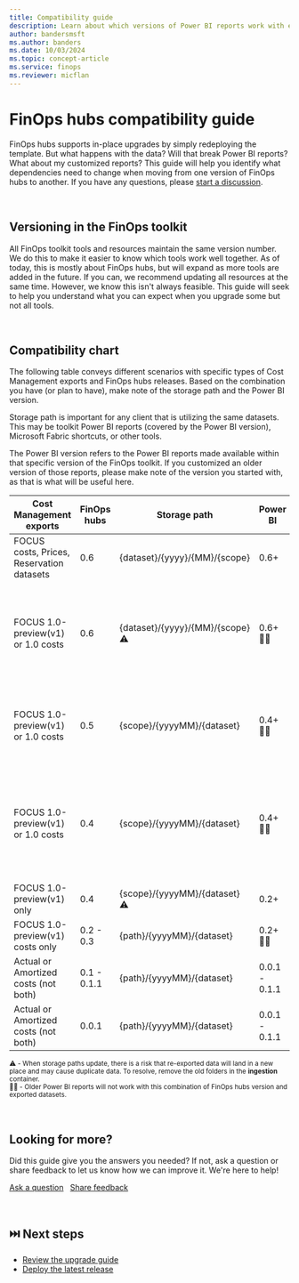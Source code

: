 ```yaml
---
title: Compatibility guide
description: Learn about which versions of Power BI reports work with each version of FinOps hubs.
author: bandersmsft
ms.author: banders
ms.date: 10/03/2024
ms.topic: concept-article
ms.service: finops
ms.reviewer: micflan
---
```


<!-- markdownlint-disable-next-line MD025 -->
# FinOps hubs compatibility guide

FinOps hubs supports in-place upgrades by simply redeploying the template. But what happens with the data? Will that break Power BI reports? What about my customized reports? This guide will help you identify what dependencies need to change when moving from one version of FinOps hubs to another. If you have any questions, please [start a discussion](https://aka.ms/ftk/discuss).

<br>

## Versioning in the FinOps toolkit

All FinOps toolkit tools and resources maintain the same version number. We do this to make it easier to know which tools work well together. As of today, this is mostly about FinOps hubs, but will expand as more tools are added in the future. If you can, we recommend updating all resources at the same time. However, we know this isn't always feasible. This guide will seek to help you understand what you can expect when you upgrade some but not all tools.

<br>

## Compatibility chart

The following table conveys different scenarios with specific types of Cost Management exports and FinOps hubs releases. Based on the combination you have (or plan to have), make note of the storage path and the Power BI version.

Storage path is important for any client that is utilizing the same datasets. This may be toolkit Power BI reports (covered by the Power BI version), Microsoft Fabric shortcuts, or other tools.

The Power BI version refers to the Power BI reports made available within that specific version of the FinOps toolkit. If you customized an older version of those reports, please make note of the version you started with, as that is what will be useful here.

| Cost Management exports                   | FinOps hubs | Storage path                    | Power BI      | Notes                                                                                                                                    |
| ----------------------------------------- | ----------- | ------------------------------- | ------------- | ---------------------------------------------------------------------------------------------------------------------------------------- |
| FOCUS costs, Prices, Reservation datasets | 0.6         | {dataset}/{yyyy}/{MM}/{scope}   | 0.6+          | Reservation recommendations pulled from hub storage                                                                                      |
| FOCUS 1.0-preview(v1) or 1.0 costs        | 0.6         | {dataset}/{yyyy}/{MM}/{scope} ⚠️ | 0.6+ ⛓️‍💥       | Storage path updated; Reservation recommendations pulled from a separate, non-hub storage URL (or excluded from report)                  |
| FOCUS 1.0-preview(v1) or 1.0 costs        | 0.5         | {scope}/{yyyyMM}/{dataset}      | 0.4+ ⛓️‍💥       | Reservation recommendations pulled from a separate, non-hub storage URL (or excluded from report)                                        |
| FOCUS 1.0-preview(v1) or 1.0 costs        | 0.4         | {scope}/{yyyyMM}/{dataset}      | 0.4+ ⛓️‍💥       | Supports a mix of FOCUS 1.0 and 1.0-preview(v1) data; Reservation recommendations pulled from the Cost Management connector for Power BI |
| FOCUS 1.0-preview(v1) only                | 0.4         | {scope}/{yyyyMM}/{dataset} ⚠️    | 0.2+          | Storage path updated                                                                                                                     |
| FOCUS 1.0-preview(v1) costs only          | 0.2 - 0.3   | {path}/{yyyyMM}/{dataset}       | 0.2+ ⛓️‍💥       | Switched to FOCUS data only                                                                                                              |
| Actual or Amortized costs (not both)      | 0.1 - 0.1.1 | {path}/{yyyyMM}/{dataset}       | 0.0.1 - 0.1.1 | EA and MCA                                                                                                                               |
| Actual or Amortized costs (not both)      | 0.0.1       | {path}/{yyyyMM}/{dataset}       | 0.0.1 - 0.1.1 | EA only                                                                                                                                  |

<sup>⚠️ - When storage paths update, there is a risk that re-exported data will land in a new place and may cause duplicate data. To resolve, remove the old folders in the **ingestion** container.</sup><br>
<sup>⛓️‍💥 - Older Power BI reports will not work with this combination of FinOps hubs version and exported datasets.</sup><br>

<br>

## Looking for more?

Did this guide give you the answers you needed? If not, ask a question or share feedback to let us know how we can improve it. We're here to help!

[Ask a question](https://aka.ms/ftk/discuss) &nbsp; [Share feedback](https://aka.ms/ftk/idea)

<br>

## ⏭️ Next steps

- [Review the upgrade guide](./upgrade.md)
- [Deploy the latest release](./finops-hubs-overview.md#create-a-new-hub)

<br>
